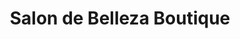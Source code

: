---
title: "Salon de Belleza Boutique"
url: /penalolen/salon-de-belleza-boutique/
shop: peluquería
---